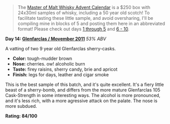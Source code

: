 > The [Master of Malt Whisky Advent Calendar](http://www.masterofmalt.com/whiskies/drinks-by-the-dram/the-whisky-advent-calendar/) is a $250 box with 24x30ml samples of whisky, including a 50 year old scotch!  To facilitate tasting these little sample, and avoid oversharing, I'll be compiling mine in blocks of 5 and posting them here in an abbreviated format!  Please check out days [1 through 5](http://www.reddit.com/r/Scotch/comments/14d9m2/whiskymas_reviews_days_1_to_5/) and [6 - 10](http://www.reddit.com/r/Scotch/comments/14nd69/whiskymas_reviews_days_6_10/).

**Day 14: [Glenfarclas / Movember 2011](http://www.masterofmalt.com/movember/)**
*53% ABV*

A vatting of two 9 year old Glenfarclas sherry-casks.

* **Color:** tough-mudder brown
* **Nose:** cherries.  ow! alcoholic burn
* **Taste:** firey raisins, sherry candy, brie and apricot
* **Finish:** legs for days, leather and cigar smoke

This is the best sample of this batch, and it's quite excellent.  It's a fiery little beast of a sherry-bomb, and differs from the more mature Glenfarclas 105 Cask-Strength in some interesting ways.  The alcohol is more pronounced, and it's less rich, with a more agressive attack on the palate.  The nose is more subdued.

**Rating: 84/100**